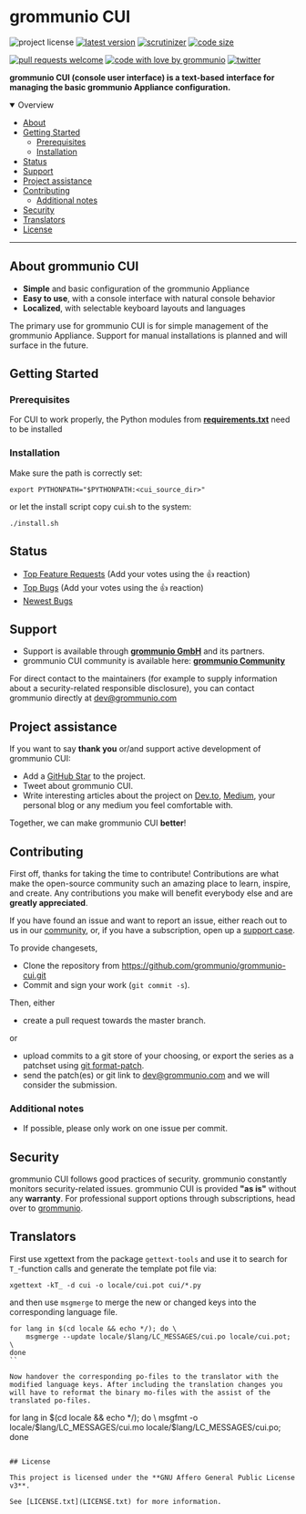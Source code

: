 # grommunio CUI

![project license](https://img.shields.io/badge/license-AGPL--3.0-orange)
[![latest version](https://shields.io/github/v/tag/grommunio/grommunio-cui)](https://github.com/grommunio/grommunio-cui/tags)
[![scrutinizer](https://img.shields.io/scrutinizer/build/g/grommunio/grommunio-cui)](https://scrutinizer-ci.com/g/grommunio/grommunio-cui/)
[![code size](https://img.shields.io/github/languages/code-size/grommunio/grommunio-cui)](https://github.com/grommunio/grommunio-cui)

[![pull requests welcome](https://img.shields.io/badge/PRs-welcome-ff69b4.svg)](https://github.com/grommunio/grommunio-cui/issues?q=is%3Aissue+is%3Aopen+label%3A%22help+wanted%22)
[![code with love by grommunio](https://img.shields.io/badge/%3C%2F%3E%20with%20%E2%99%A5%20by-grommunio-ff1414.svg)](https://grommunio.com)
[![twitter](https://img.shields.io/twitter/follow/grommunio?style=social)](https://twitter.com/grommunio)

**grommunio CUI (console user interface) is a text-based interface for managing the basic grommunio Appliance configuration.**

<details open="open">
<summary>Overview</summary>

- [About](#about)
- [Getting Started](#getting-started)
  - [Prerequisites](#prerequisites)
  - [Installation](#installation)
- [Status](#status)
- [Support](#support)
- [Project assistance](#project-assistance)
- [Contributing](#contributing)
  - [Additional notes](#additional-notes)
- [Security](#security)
- [Translators](#translators)
- [License](#license)

</details>

---

## About grommunio CUI

- **Simple** and basic configuration of the grommunio Appliance
- **Easy to use**, with a console interface with natural console behavior
- **Localized**, with selectable keyboard layouts and languages

The primary use for grommunio CUI is for simple management of the grommunio Appliance. Support for manual installations is planned and will surface in the future.

## Getting Started

### Prerequisites

For CUI to work properly, the Python modules from **[requirements.txt](requirements.txt)** need to be installed

### Installation

Make sure the path is correctly set:

```
export PYTHONPATH="$PYTHONPATH:<cui_source_dir>"
```

or let the install script copy cui.sh to the system:

```
./install.sh
```

## Status

- [Top Feature Requests](https://github.com/grommunio/grommunio-cui/issues?q=label%3Aenhancement+is%3Aopen+sort%3Areactions-%2B1-desc) (Add your votes using the 👍 reaction)
- [Top Bugs](https://github.com/grommunio/grommunio-cui/issues?q=is%3Aissue+is%3Aopen+label%3Abug+sort%3Areactions-%2B1-desc) (Add your votes using the 👍 reaction)
- [Newest Bugs](https://github.com/grommunio/grommunio-cui/issues?q=is%3Aopen+is%3Aissue+label%3Abug)

## Support

- Support is available through **[grommunio GmbH](https://grommunio.com)** and its partners.
- grommunio CUI community is available here: **[grommunio Community](https://community.grommunio.com)**

For direct contact to the maintainers (for example to supply information about a security-related responsible disclosure), you can contact grommunio directly at [dev@grommunio.com](mailto:dev@grommunio.com)

## Project assistance

If you want to say **thank you** or/and support active development of grommunio CUI:

- Add a [GitHub Star](https://github.com/grommunio/grommunio-cui) to the project.
- Tweet about grommunio CUI.
- Write interesting articles about the project on [Dev.to](https://dev.to/), [Medium](https://medium.com/), your personal blog or any medium you feel comfortable with.

Together, we can make grommunio CUI **better**!

## Contributing

First off, thanks for taking the time to contribute! Contributions are what make the open-source community such an amazing place to learn, inspire, and create. Any contributions you make will benefit everybody else and are **greatly appreciated**.

If you have found an issue and want to report an issue, either reach out to us in our [community](https://community.grommunio.com), or, if you have a subscription, open up a [support case](https://grommunio.com/).

To provide changesets,

- Clone the repository from https://github.com/grommunio/grommunio-cui.git
- Commit and sign your work (```git commit -s```).

Then, either

- create a pull request towards the master branch.

or

- upload commits to a git store of your choosing, or export the series as a patchset using [git format-patch](https://git-scm.com/docs/git-format-patch).
- send the patch(es) or git link to [dev@grommunio.com](mailto:dev@grommunio.com) and we will consider the submission.

### Additional notes

- If possible, please only work on one issue per commit.

## Security

grommunio CUI follows good practices of security. grommunio constantly monitors security-related issues.
grommunio CUI is provided **"as is"** without any **warranty**. For professional support options through subscriptions, head over to [grommunio](https://grommunio.com).

## Translators

First use xgettext from the package `gettext-tools` and use it to search for `T_`-function calls and generate the template pot file via:

```
xgettext -kT_ -d cui -o locale/cui.pot cui/*.py
```

and then use `msgmerge` to merge the new or changed keys into the corresponding language file.

```
for lang in $(cd locale && echo */); do \
	msgmerge --update locale/$lang/LC_MESSAGES/cui.po locale/cui.pot; \
done
``

Now handover the corresponding po-files to the translator with the modified language keys. After including the translation changes you will have to reformat the binary mo-files with the assist of the translated po-files.

```    
for lang in $(cd locale && echo */); do \
	msgfmt -o locale/$lang/LC_MESSAGES/cui.mo locale/$lang/LC_MESSAGES/cui.po; \
done
```

## License

This project is licensed under the **GNU Affero General Public License v3**.

See [LICENSE.txt](LICENSE.txt) for more information.
